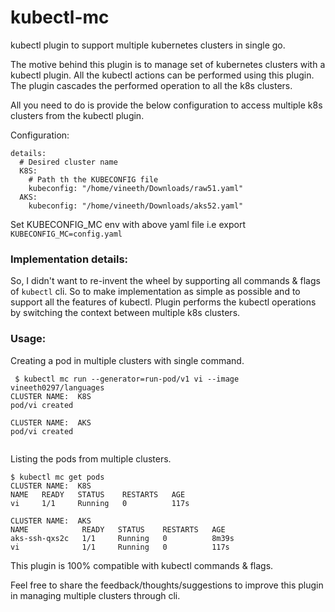 # kubectl-mc

kubectl plugin to support multiple kubernetes clusters in single go.

The motive behind this plugin is to manage set of kubernetes clusters with a kubectl plugin. All the kubectl actions can be performed using this plugin. The plugin cascades the performed operation to all the k8s clusters.

All you need to do is provide the below configuration to access multiple k8s clusters from the kubectl plugin.

Configuration:
```
details:
  # Desired cluster name
  K8S:
    # Path th the KUBECONFIG file
    kubeconfig: "/home/vineeth/Downloads/raw51.yaml"
  AKS:
    kubeconfig: "/home/vineeth/Downloads/aks52.yaml"
```
Set KUBECONFIG_MC env with above yaml file i.e export ```KUBECONFIG_MC=config.yaml```

### Implementation details:

So, I didn't want to re-invent the wheel by supporting all commands & flags of ```kubectl``` cli. So to make implementation as simple as possible and to support all the features of kubectl. Plugin performs the kubectl operations by switching the context between multiple k8s clusters.  

### Usage:

Creating a pod in multiple clusters with single command.
```
 $ kubectl mc run --generator=run-pod/v1 vi --image vineeth0297/languages
CLUSTER NAME:  K8S
pod/vi created

CLUSTER NAME:  AKS
pod/vi created
 
```

Listing the pods from multiple clusters.

```
$ kubectl mc get pods
CLUSTER NAME:  K8S
NAME   READY   STATUS    RESTARTS   AGE
vi     1/1     Running   0          117s

CLUSTER NAME:  AKS
NAME            READY   STATUS    RESTARTS   AGE
aks-ssh-qxs2c   1/1     Running   0          8m39s
vi              1/1     Running   0          117s
```

This plugin is 100% compatible with kubectl commands & flags.

Feel free to share the feedback/thoughts/suggestions to improve this plugin in managing multiple clusters through cli.